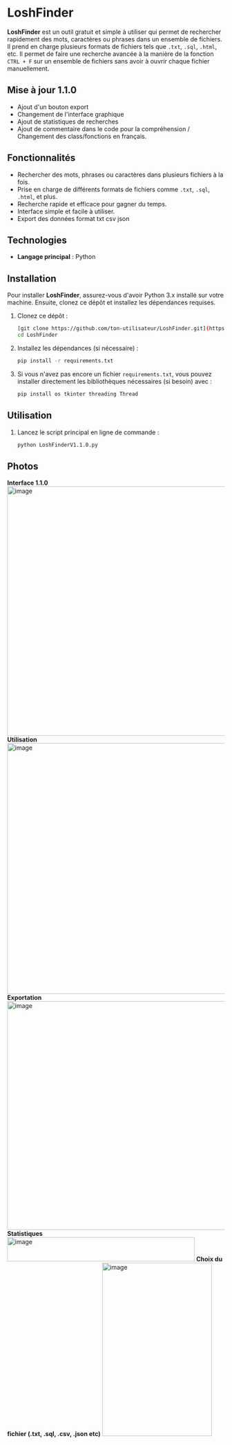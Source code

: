 # LoshFinder

**LoshFinder** est un outil gratuit et simple à utiliser qui permet de rechercher rapidement des mots, caractères ou phrases dans un ensemble de fichiers. Il prend en charge plusieurs formats de fichiers tels que `.txt`, `.sql`, `.html`, etc. Il permet de faire une recherche avancée à la manière de la fonction `CTRL + F` sur un ensemble de fichiers sans avoir à ouvrir chaque fichier manuellement.


## Mise à jour 1.1.0

- Ajout d'un bouton export
- Changement de l'interface graphique
- Ajout de statistiques de recherches
- Ajout de commentaire dans le code pour la compréhension / Changement des class/fonctions en français.

## Fonctionnalités

- Rechercher des mots, phrases ou caractères dans plusieurs fichiers à la fois.
- Prise en charge de différents formats de fichiers comme `.txt`, `.sql`, `.html`, et plus.
- Recherche rapide et efficace pour gagner du temps.
- Interface simple et facile à utiliser.
- Export des données format txt csv json

## Technologies

- **Langage principal** : Python

## Installation

Pour installer **LoshFinder**, assurez-vous d'avoir Python 3.x installé sur votre machine. Ensuite, clonez ce dépôt et installez les dépendances requises.

1. Clonez ce dépôt :
    ```bash
    [git clone https://github.com/ton-utilisateur/LoshFinder.git](https://github.com/LoshDev/LoshFinder-1.0.1.git)
    cd LoshFinder
    ```

2. Installez les dépendances (si nécessaire) :
    ```bash
    pip install -r requirements.txt
    ```

3. Si vous n'avez pas encore un fichier `requirements.txt`, vous pouvez installer directement les bibliothèques nécessaires (si besoin) avec :
    ```bash
    pip install os tkinter threading Thread
    ```

## Utilisation

1. Lancez le script principal en ligne de commande :
    ```bash
    python LoshFinderV1.1.0.py
    ```
## Photos
**Interface 1.1.0**
<img width="934" height="578" alt="image" src="https://github.com/user-attachments/assets/b5b65d23-c18c-42af-bdd3-d7b2a3fa89c0" />
**Utilisation**
<img width="933" height="581" alt="image" src="https://github.com/user-attachments/assets/2a55864c-b5cf-43dc-9efe-3676115ea97a" />
**Exportation**
<img width="940" height="530" alt="image" src="https://github.com/user-attachments/assets/76d72fa3-6f51-4855-9da3-01d1df5162ab" />
**Statistiques**
<img width="434" height="56" alt="image" src="https://github.com/user-attachments/assets/d0125ba6-de12-4cc2-a4d3-cc2bb1ddb1e6" />
**Choix du fichier (.txt, .sql, .csv, .json etc)**
<img width="254" height="402" alt="image" src="https://github.com/user-attachments/assets/4aa69784-5199-4d6d-b017-a838ea86ba03" />


    



